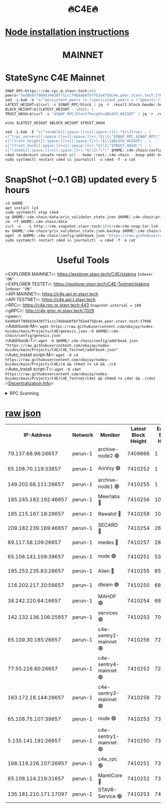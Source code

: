 <h1 align="center"> 🔥C4E🔥</h1>

[Node installation instructions](https://github.com/obajay/nodes-Guides/tree/main/Projects/C4E)
=

<h1 align="center"> MAINNET</h1>

# StateSync C4E Mainnet
```python
SNAP_RPC=https://c4e.rpc.m.stavr.tech:443
peers="5ed0b8f7989d34438f71ccc74b0ab0fbf763a475@c4e.peer.stavr.tech:17096"
sed -i.bak -e "s/^persistent_peers *=.*/persistent_peers = \"$peers\"/" $HOME/.c4e-chain/config/config.toml
LATEST_HEIGHT=$(curl -s $SNAP_RPC/block | jq -r .result.block.header.height); \
BLOCK_HEIGHT=$((LATEST_HEIGHT - 100)); \
TRUST_HASH=$(curl -s "$SNAP_RPC/block?height=$BLOCK_HEIGHT" | jq -r .result.block_id.hash)

echo $LATEST_HEIGHT $BLOCK_HEIGHT $TRUST_HASH

sed -i.bak -E "s|^(enable[[:space:]]+=[[:space:]]+).*$|\1true| ; \
s|^(rpc_servers[[:space:]]+=[[:space:]]+).*$|\1\"$SNAP_RPC,$SNAP_RPC\"| ; \
s|^(trust_height[[:space:]]+=[[:space:]]+).*$|\1$BLOCK_HEIGHT| ; \
s|^(trust_hash[[:space:]]+=[[:space:]]+).*$|\1\"$TRUST_HASH\"| ; \
s|^(seeds[[:space:]]+=[[:space:]]+).*$|\1\"\"|" $HOME/.c4e-chain/config/config.toml
c4ed tendermint unsafe-reset-all --home /root/.c4e-chain --keep-addr-book
sudo systemctl restart c4ed && journalctl -u c4ed -f -o cat
```
# SnapShot (~0.1 GB) updated every 5 hours
```python
cd $HOME
apt install lz4
sudo systemctl stop c4ed
cp $HOME/.c4e-chain/data/priv_validator_state.json $HOME/.c4e-chain/priv_validator_state.json.backup
rm -rf $HOME/.c4e-chain/data
curl -o - -L http://c4e.snapshot.stavr.tech:1018/c4e/c4e-snap.tar.lz4 | lz4 -c -d - | tar -x -C $HOME/.c4e-chain --strip-components 2
mv $HOME/.c4e-chain/priv_validator_state.json.backup $HOME/.c4e-chain/data/priv_validator_state.json
wget -O $HOME/.c4e-chain/config/addrbook.json "https://raw.githubusercontent.com/obajay/nodes-Guides/main/Projects/C4E/addrbook.json"
sudo systemctl restart c4ed && journalctl -u c4ed -f -o cat
```
 <h1 align="center"> Useful Tools</h1>

🔥EXPLORER MAINNET🔥:  https://explorer.stavr.tech/C4E/staking            `Indexer "ON"` \
🔥EXPLORER TESTET🔥:   https://explorer.stavr.tech/C4E-Testnet/staking     `Indexer "ON"` \
🔥API MAINNET🔥:       https://c4e.api.m.stavr.tech \
🔥API TESTNET🔥:       https://c4e.api.t.stavr.tech \
🔥RPC🔥:               https://c4e.rpc.m.stavr.tech:443                  `Snapshot-interval = 100` \
🔥gRPC🔥:              http://c4e.grpc.m.stavr.tech:7029 \
🔥peer🔥:              `5ed0b8f7989d34438f71ccc74b0ab0fbf763a475@c4e.peer.stavr.tech:17096` \
🔥Addrbook-M🔥:    ```wget https://raw.githubusercontent.com/obajay/nodes-Guides/main/Projects/C4E/genesis.json -O $HOME/.c4e-chain/config/genesis.json``` \
🔥Addrbook-T🔥:    ```wget -O $HOME/.c4e-chain/config/addrbook.json "https://raw.githubusercontent.com/obajay/nodes-Guides/main/Projects/C4E/C4E_Testnet/addrbook.json"``` \
🔥Auto_install script-M🔥: ```wget -O c4 https://raw.githubusercontent.com/obajay/nodes-Guides/main/Projects/C4E/c4 && chmod +x c4 && ./c4``` \
🔥Auto_install script-T🔥: ```wget -O c4et https://raw.githubusercontent.com/obajay/nodes-Guides/main/Projects/C4E/C4E_Testnet/c4et && chmod +x c4et && ./c4et``` \
🔥[Decentralization Info](https://github.com/obajay/StateSync-snapshots/tree/main/Projects/C4E/Decentralization)🔥




<details>
<summary>RPC Scanning</summary>

<h2 align="center"> We scan nodes in real time every 4 hours. And we provide the final result of RPC endpoints.
We cannot influence the operation of these nodes in any way. </h2>


```python
If Voting Power is higher than 0 --> then the Node is a validator of the network and may be subject to attack and be a potential threat to the chain.
```
```python
We marked such validators with a red symbol
```

</details>

[raw json](https://rpc-check.c4e.stavr.tech/c4e/rpc-c4e-result.json)
=



<table><tr><th>IP-Address</th><th>Network</th><th>Moniker</th><th>Latest Block Height</th><th>Earliest Block Height</th><th>Catching Up</th><th>Tx Index</th><th>Voting Power</th><th>Scan Time</th></tr><tr><td>79.137.68.96:26657</td><td>perun-1</td><td>archive-node2 🟢</td><td>7409866</td><td>1</td><td>False</td><td>on</td><td>0</td><td>2024-03-02T06:35:12.552022162UTC</td></tr><tr><td>65.108.70.119:33657</td><td>perun-1</td><td>AlxVoy 🟢</td><td>7410252</td><td>1</td><td>False</td><td>on</td><td>0</td><td>2024-03-02T06:35:26.295885133UTC</td></tr><tr><td>149.202.66.111:26657</td><td>perun-1</td><td>archive-node1 🟢</td><td>7410255</td><td>1</td><td>False</td><td>on</td><td>0</td><td>2024-03-02T06:35:40.567636562UTC</td></tr><tr><td>185.245.182.192:46657</td><td>perun-1</td><td>Meerlabs 🔴</td><td>7410256</td><td>1051501</td><td>False</td><td>on</td><td>344614</td><td>2024-03-02T06:35:47.618141099UTC</td></tr><tr><td>185.215.167.18:26657</td><td>perun-1</td><td>Rawalot 🔴</td><td>7410258</td><td>1090501</td><td>False</td><td>on</td><td>450091</td><td>2024-03-02T06:35:58.643087208UTC</td></tr><tr><td>209.182.239.169:46657</td><td>perun-1</td><td>SECARD 🔴</td><td>7410254</td><td>2616101</td><td>False</td><td>off</td><td>749308</td><td>2024-03-02T06:35:37.937957159UTC</td></tr><tr><td>89.117.58.109:26657</td><td>perun-1</td><td>medes 🔴</td><td>7410257</td><td>2826001</td><td>False</td><td>off</td><td>891025</td><td>2024-03-02T06:35:54.315469868UTC</td></tr><tr><td>65.108.141.109:39657</td><td>perun-1</td><td>node 🟢</td><td>7410251</td><td>5303301</td><td>False</td><td>on</td><td>0</td><td>2024-03-02T06:35:14.898294190UTC</td></tr><tr><td>185.252.235.83:26657</td><td>perun-1</td><td>Alien 🔴</td><td>7410255</td><td>6502501</td><td>False</td><td>on</td><td>648215</td><td>2024-03-02T06:35:40.849240050UTC</td></tr><tr><td>116.202.217.20:56657</td><td>perun-1</td><td>dteam 🟢</td><td>7410250</td><td>6800901</td><td>False</td><td>on</td><td>0</td><td>2024-03-02T06:35:12.224490682UTC</td></tr><tr><td>38.242.220.64:16657</td><td>perun-1</td><td>MAHOF 🟢</td><td>7410254</td><td>6885501</td><td>False</td><td>on</td><td>0</td><td>2024-03-02T06:35:38.236403550UTC</td></tr><tr><td>142.132.136.106:25657</td><td>perun-1</td><td>services 🟢</td><td>7410253</td><td>7012001</td><td>False</td><td>on</td><td>0</td><td>2024-03-02T06:35:28.876156153UTC</td></tr><tr><td>65.109.30.185:26657</td><td>perun-1</td><td>c4e-sentry2-mainnet 🟢</td><td>7410256</td><td>7284001</td><td>False</td><td>on</td><td>0</td><td>2024-03-02T06:35:47.342252795UTC</td></tr><tr><td>77.55.216.80:26657</td><td>perun-1</td><td>c4e-sentry4-mainnet 🟢</td><td>7410252</td><td>7297001</td><td>False</td><td>on</td><td>0</td><td>2024-03-02T06:35:25.946370291UTC</td></tr><tr><td>163.172.18.144:26657</td><td>perun-1</td><td>c4e-sentry3-mainnet 🟢</td><td>7410256</td><td>7297001</td><td>False</td><td>on</td><td>0</td><td>2024-03-02T06:35:47.926963956UTC</td></tr><tr><td>65.108.75.107:39657</td><td>perun-1</td><td>node 🟢</td><td>7410253</td><td>7300001</td><td>False</td><td>on</td><td>0</td><td>2024-03-02T06:35:29.187185696UTC</td></tr><tr><td>5.135.141.191:26657</td><td>perun-1</td><td>c4e-sentry1-mainnet 🟢</td><td>7410250</td><td>7300501</td><td>False</td><td>on</td><td>0</td><td>2024-03-02T06:35:11.685139317UTC</td></tr><tr><td>168.119.226.107:26957</td><td>perun-1</td><td>c4e_rpc 🟢</td><td>7410251</td><td>7310251</td><td>False</td><td>on</td><td>0</td><td>2024-03-02T06:35:19.194222033UTC</td></tr><tr><td>65.108.124.219:31657</td><td>perun-1</td><td>MantiCore 🔴</td><td>7410252</td><td>7310252</td><td>False</td><td>off</td><td>729697</td><td>2024-03-02T06:35:25.618495731UTC</td></tr><tr><td>135.181.210.171:17097</td><td>perun-1</td><td>STAVR-Service 🟢</td><td>7410253</td><td>7408801</td><td>False</td><td>on</td><td>0</td><td>2024-03-02T06:35:29.553356000UTC</td></tr></table>
